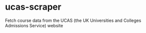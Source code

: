 # ucas-scraper

Fetch course data from the UCAS (the UK Universities and Colleges Admissions Service) website
